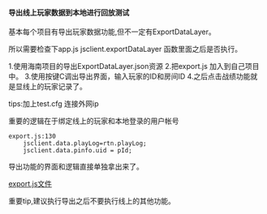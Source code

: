 #### 导出线上玩家数据到本地进行回放测试

基本每个项目有导出玩家数据功能,但不一定有ExportDataLayer。

所以需要检查下app.js jsclient.exportDataLayer 函数里面之后是否执行。

1.使用海南项目的导出ExportDataLayer.json资源
2.把export.js 加入到自己项目中。
3.使用按键C调出导出界面，输入玩家的ID和房间ID
4.之后点击战绩功能就是显线上的玩家记录了。

tips:加上test.cfg 连接外网ip

重要的逻辑在于绑定线上的玩家和本地登录的用户帐号

```
export.js:130
    jsclient.data.playLog=rtn.playLog;
    jsclient.data.pinfo.uid = pId;

```


导出功能的界面和逻辑直接单独拿出来了。

[export.js文件](export.js)

重要tip,建议执行导出之后不要执行线上的其他功能。